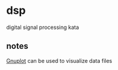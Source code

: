# dsp
digital signal processing kata

## notes

[Gnuplot](http://www.gnuplot.info/) can be used to visualize data files


